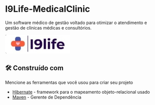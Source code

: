 # I9Life-MedicalClinic

Um software médico de gestão voltado para otimizar o atendimento e gestão de clínicas médicas e consultórios.

![I9lIFE](logo.png)

## 🛠️ Construído com

Mencione as ferramentas que você usou para criar seu projeto

* [Hibernate](https://hibernate.org/) - framework para o mapeamento objeto-relacional usado
* [Maven](https://maven.apache.org/) - Gerente de Dependência
